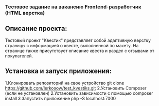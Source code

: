 ### Тестовое задание на вакансию Frontend-разработчик (HTML верстка)

## Описание проекта:
Тестовый проект "Квестик" представляет собой адаптивную верстку страницы с информацией о квесте, выполненной по макету. На странице также присутствует описание квеста и раздел с отзывами от покупателей.

## Установка и запуск приложения:
1.Клонировать репозиторий на свое устройство git clone https://github.com/lerkooow/test_kvestiks.git
2.Установить Composer (если не установлен)
2.Установить зависимости с помощью composer install
3.Запустить приложение php -S localhost:7000

